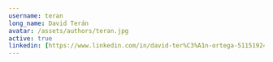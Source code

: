 ```yaml
---
username: teran
long_name: David Terán
avatar: /assets/authors/teran.jpg
active: true
linkedin: [https://www.linkedin.com/in/david-ter%C3%A1n-ortega-511519243/]
---
```

